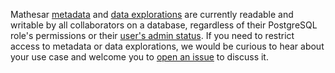 Mathesar [metadata](/user-guide/databases#understanding-mathesars-metadata/) and [data explorations](/user-guide/data-explorer/) are currently readable and writable by all collaborators on a database, regardless of their PostgreSQL role's permissions or their [user's admin status](/user-guide/users/#admin). If you need to restrict access to metadata or data explorations, we would be curious to hear about your use case and welcome you to [open an issue](https://github.com/mathesar-foundation/mathesar/issues) to discuss it.
